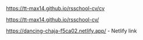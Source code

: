 https://tt-max14.github.io/rsschool-cv/cv

https://tt-max14.github.io/rsschool-cv/

https://dancing-chaja-f5ca02.netlify.app/ - Netlify link
